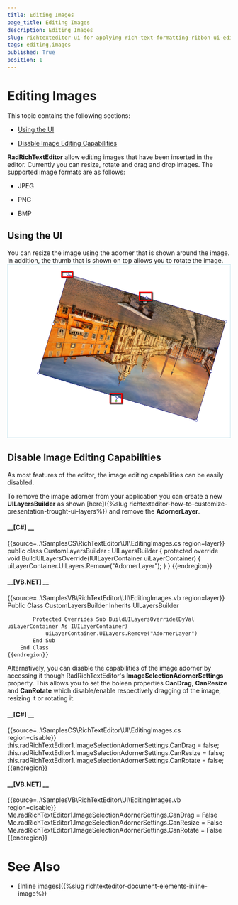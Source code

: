 ```yaml
---
title: Editing Images
page_title: Editing Images
description: Editing Images
slug: richtexteditor-ui-for-applying-rich-text-formatting-ribbon-ui-editing-images
tags: editing,images
published: True
position: 1
---
```


# Editing Images



This topic contains the following sections:

* [Using the UI](#using-the-ui)

* [Disable Image Editing Capabilities](#disable-image-editing-capabilities)

__RadRichTextEditor__ allow editing images that have been inserted in the editor. Currently you can resize, rotate and drag and drop images.
          The supported image formats are as follows:
      

* JPEG

* PNG

* BMP

## Using the UI

You can resize the image using the adorner that is shown around the image. In addition, the thumb that is shown on
          top allows you to rotate the image.
        ![richtexteditor-ui-for-applying-rich-text-formatting-ribbon-ui-editing-images 001](images/richtexteditor-ui-for-applying-rich-text-formatting-ribbon-ui-editing-images001.png)

## Disable Image Editing Capabilities

As most features of the editor, the image editing capabilities can be easily disabled.

To remove the image adorner from your application you can create a new __UILayersBuilder__ as shown
          [here]({%slug richtexteditor-how-to-customize-presentation-trought-ui-layers%}) and remove the __AdornerLayer__.
        

#### __[C#] __

{{source=..\SamplesCS\RichTextEditor\UI\EditingImages.cs region=layer}}
	        public class CustomLayersBuilder : UILayersBuilder
	        {
	            protected override void BuildUILayersOverride(IUILayerContainer uiLayerContainer)
	            {
	                uiLayerContainer.UILayers.Remove("AdornerLayer");
	            }
	        }
	{{endregion}}



#### __[VB.NET] __

{{source=..\SamplesVB\RichTextEditor\UI\EditingImages.vb region=layer}}
	    Public Class CustomLayersBuilder
	        Inherits UILayersBuilder
	
	        Protected Overrides Sub BuildUILayersOverride(ByVal uiLayerContainer As IUILayerContainer)
	            uiLayerContainer.UILayers.Remove("AdornerLayer")
	        End Sub
	    End Class
	{{endregion}}



Alternatively, you can disable the capabilities of the image adorner by accessing it though RadRichTextEditor's
          __ImageSelectionAdornerSettings__ property. This allows you to set the bolean properties __CanDrag__,
          __CanResize__ and __CanRotate__ which disable/enable respectively dragging of the
          image, resizing it or rotating it.
        

#### __[C#] __

{{source=..\SamplesCS\RichTextEditor\UI\EditingImages.cs region=disable}}
	            this.radRichTextEditor1.ImageSelectionAdornerSettings.CanDrag = false;
	            this.radRichTextEditor1.ImageSelectionAdornerSettings.CanResize = false;
	            this.radRichTextEditor1.ImageSelectionAdornerSettings.CanRotate = false;
	{{endregion}}



#### __[VB.NET] __

{{source=..\SamplesVB\RichTextEditor\UI\EditingImages.vb region=disable}}
	        Me.radRichTextEditor1.ImageSelectionAdornerSettings.CanDrag = False
	        Me.radRichTextEditor1.ImageSelectionAdornerSettings.CanResize = False
	        Me.radRichTextEditor1.ImageSelectionAdornerSettings.CanRotate = False
	{{endregion}}



# See Also

 * [Inline images]({%slug richtexteditor-document-elements-inline-image%})

